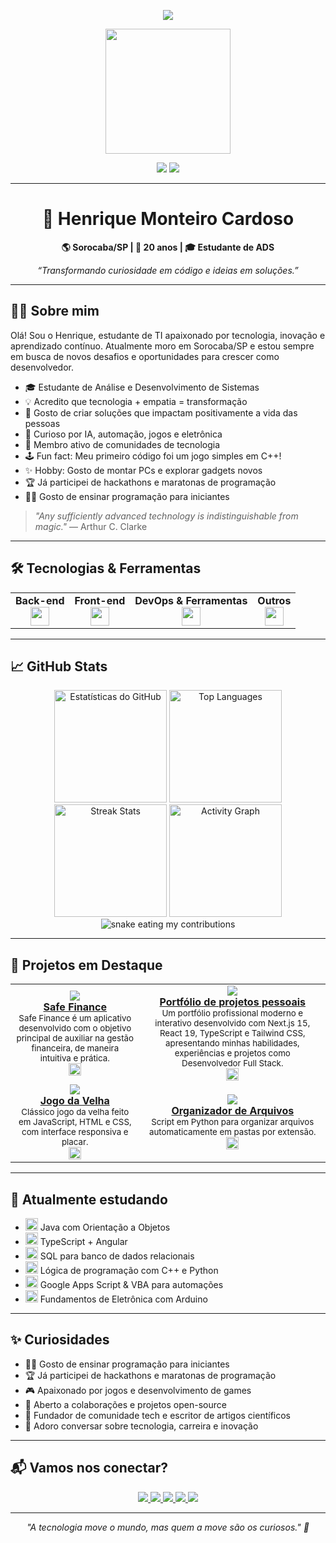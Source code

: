 <p align="center">
  <img src="https://readme-typing-svg.herokuapp.com?font=Fira+Code&duration=3000&pause=1000&color=0FF7E0&center=true&vCenter=true&width=435&lines=Olá%2C+eu+sou+Henrique+Monteiro!;Estudante+de+TI+e+Desenvolvedor+em+Construção.;Tecnologia+é+como+magia+que+sabemos+explicar."/>
</p>

<p align="center">
  <img src="https://media.tenor.com/kyJFTroNngQAAAAi/coding.gif" width="200" />
</p>

<p align="center">
  <img src="https://visitor-badge.laobi.icu/badge?page_id=HenriqueMC17" />
  <img src="https://profile-counter.glitch.me/HenriqueMC17/count.svg" />
</p>

---

<h1 align="center">👾 Henrique Monteiro Cardoso</h1>

<p align="center">
  <b>🌎 Sorocaba/SP | 🎂 20 anos | 🎓 Estudante de ADS</b>
</p>

<p align="center">
  <i>“Transformando curiosidade em código e ideias em soluções.”</i>
</p>

---

## 🧑‍💻 Sobre mim

Olá! Sou o Henrique, estudante de TI apaixonado por tecnologia, inovação e aprendizado contínuo. 
Atualmente moro em Sorocaba/SP e estou sempre em busca de novos desafios e oportunidades para crescer como desenvolvedor.

- 🎓 Estudante de Análise e Desenvolvimento de Sistemas
- 💡 Acredito que tecnologia + empatia = transformação
- 🚀 Gosto de criar soluções que impactam positivamente a vida das pessoas
- 🧩 Curioso por IA, automação, jogos e eletrônica
- 📰 Membro ativo de comunidades de tecnologia
- 🕹️ Fun fact: Meu primeiro código foi um jogo simples em C++!
- ✨ Hobby: Gosto de montar PCs e explorar gadgets novos
- 🏆 Já participei de hackathons e maratonas de programação
- 👨‍🏫 Gosto de ensinar programação para iniciantes

> _"Any sufficiently advanced technology is indistinguishable from magic."_ — Arthur C. Clarke

---

## 🛠️ Tecnologias & Ferramentas

<table align="center">
  <tr>
    <td align="center"><b>Back-end</b><br>
      <img src="https://skillicons.dev/icons?i=java,py,cpp,cs,php,nodejs,mysql,postgres,arduino" height="30"/>
    </td>
    <td align="center"><b>Front-end</b><br>
      <img src="https://skillicons.dev/icons?i=html,css,js,ts,react,angular,nextjs,tailwind,materialui" height="30"/>
    </td>
    <td align="center"><b>DevOps & Ferramentas</b><br>
      <img src="https://skillicons.dev/icons?i=docker,kubernetes,git,github,gitlab,vscode,eclipse,figma,ps,firebase,linux,windows" height="30"/>
    </td>
    <td align="center"><b>Outros</b><br>
      <img src="https://skillicons.dev/icons?i=discord,googlecloud,azure,arduino" height="30"/>
    </td>
  </tr>
</table>

---

## 📈 GitHub Stats

<p align="center">
  <img height="180em" src="https://github-readme-stats.vercel.app/api?username=HenriqueMC17&show_icons=true&theme=tokyonight&count_private=true" alt="Estatísticas do GitHub"/>
  <img height="180em" src="https://github-readme-stats.vercel.app/api/top-langs/?username=HenriqueMC17&layout=compact&theme=tokyonight&langs_count=10&custom_title=Linguagens+Mais+Usadas" alt="Top Languages"/>
  <img src="https://streak-stats.demolab.com?user=HenriqueMC17&theme=tokyonight&hide_border=false" height="180em" alt="Streak Stats"/>
  <img src="https://github-readme-activity-graph.vercel.app/graph?username=HenriqueMC17&radius=16&theme=tokyonight&area=true&hide_border=false" height="180em" alt="Activity Graph"/>
  <img alt="snake eating my contributions" src="https://github.com/HenriqueMC17/HenriqueMC17/blob/output/github-contribution-grid-snake.svg" />
</p>

---

## 🚀 Projetos em Destaque

<table>
  <tr>
    <td align="center">
      <a href="https://github.com/SeuUsuario/Projeto1">
        <img src="https://img.shields.io/badge/-Safe%20Finance-111?style=for-the-badge&logo=github&logoColor=white" />
        <br/>
        <strong>Safe Finance</strong>
      </a>
      <br/>
      <sub>Safe Finance é um aplicativo desenvolvido com o objetivo principal de auxiliar na gestão financeira, de maneira intuitiva e prática.</sub>
      <br/>
      <img src="https://skillicons.dev/icons?i=react,ts,tailwind,vercel" height="20"/>
    </td>
    <td align="center">
      <a href="https://github.com/SeuUsuario/Projeto2">
        <img src="https://img.shields.io/badge/-Portfólio%20Pessoal-007396?style=for-the-badge&logo=github&logoColor=white" />
        <br/>
        <strong>Portfólio de projetos pessoais</strong>
      </a>
      <br/>
      <sub>Um portfólio profissional moderno e interativo desenvolvido com Next.js 15, React 19, TypeScript e Tailwind CSS, apresentando minhas habilidades, experiências e projetos como Desenvolvedor Full Stack.</sub>
      <br/>
      <img src="https://skillicons.dev/icons?i=nextjs,react,ts,tailwind" height="20"/>
    </td>
  </tr>
  <tr>
    <td align="center">
      <a href="https://github.com/SeuUsuario/Projeto3">
        <img src="https://img.shields.io/badge/-Jogo%20da%20Velha-ff5722?style=for-the-badge&logo=javascript&logoColor=white" />
        <br/>
        <strong>Jogo da Velha</strong>
      </a>
      <br/>
      <sub>Clássico jogo da velha feito em JavaScript, HTML e CSS, com interface responsiva e placar.</sub>
      <br/>
      <img src="https://skillicons.dev/icons?i=js,html,css" height="20"/>
    </td>
    <td align="center">
      <a href="https://github.com/SeuUsuario/Projeto4">
        <img src="https://img.shields.io/badge/-Organizador%20de%20Arquivos-306998?style=for-the-badge&logo=python&logoColor=white" />
        <br/>
        <strong>Organizador de Arquivos</strong>
      </a>
      <br/>
      <sub>Script em Python para organizar arquivos automaticamente em pastas por extensão.</sub>
      <br/>
      <img src="https://skillicons.dev/icons?i=py" height="20"/>
    </td>
  </tr>
</table>

---

## 🌱 Atualmente estudando

- <img src="https://skillicons.dev/icons?i=java" height="20"/> Java com Orientação a Objetos  
- <img src="https://skillicons.dev/icons?i=ts,angular" height="20"/> TypeScript + Angular  
- <img src="https://skillicons.dev/icons?i=mysql" height="20"/> SQL para banco de dados relacionais  
- <img src="https://skillicons.dev/icons?i=cpp,py" height="20"/> Lógica de programação com C++ e Python  
- <img src="https://skillicons.dev/icons?i=googlecloud" height="20"/> Google Apps Script & VBA para automações  
- <img src="https://skillicons.dev/icons?i=arduino" height="20"/> Fundamentos de Eletrônica com Arduino

---

## ✨ Curiosidades

- 👨‍🏫 Gosto de ensinar programação para iniciantes  
- 🏆 Já participei de hackathons e maratonas de programação  
- 🎮 Apaixonado por jogos e desenvolvimento de games  
- 🤝 Aberto a colaborações e projetos open-source  
- 📰 Fundador de comunidade tech e escritor de artigos científicos  
- 💬 Adoro conversar sobre tecnologia, carreira e inovação

---

## 📬 Vamos nos conectar?

<p align="center">
  <a href="https://www.linkedin.com/in/henrique-monteiro-cardoso-ba3716229/" target="_blank">
    <img src="https://img.shields.io/badge/-LinkedIn-0077B5?style=for-the-badge&logo=linkedin&logoColor=white" />
  </a>
  <a href="https://wa.me/5515988027261" target="_blank">
    <img src="https://img.shields.io/badge/-WhatsApp-25D366?style=for-the-badge&logo=whatsapp&logoColor=white" />
  </a>
  <a href="mailto:henriquemon17@gmail.com" target="_blank">
    <img src="https://img.shields.io/badge/-Gmail-D14836?style=for-the-badge&logo=gmail&logoColor=white" />
  </a>
  <a href="https://discordapp.com/users/.crazywen" target="_blank">
    <img src="https://img.shields.io/badge/-Discord-5865F2?style=for-the-badge&logo=discord&logoColor=white" />
  </a>
  <a href="https://github.com/HenriqueMC17?tab=followers" target="_blank">
    <img src="https://img.shields.io/badge/-Follow%20Me-111?style=for-the-badge&logo=github&logoColor=white" />
  </a>
</p>

---

<p align="center"><i>"A tecnologia move o mundo, mas quem a move são os curiosos." 🚀</i></p>
